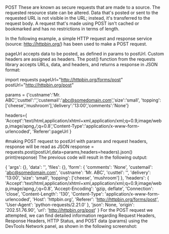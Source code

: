 POST
These are known as secure requests that are made to a source. The requested resource state can be altered. Data that's posted or sent to the requested URL is not visible in the URL; instead, it's transferred to the request body. A request that's made using POST isn't cached or bookmarked and has no restrictions in terms of length.

In the following example, a simple HTTP request and response service (source: http://httpbin.org/) has been used to make a POST request.

pageUrl accepts data to be posted, as defined in params to postUrl. Custom headers are assigned as headers. The post() function from the requests library accepts URLs, data, and headers, and returns a response in JSON format:

import requests
pageUrl="http://httpbin.org/forms/post"
postUrl="http://httpbin.org/post"

params = {'custname':'Mr. ABC','custtel':'','custemail':'abc@somedomain.com','size':'small',
'topping':['cheese','mushroom'],'delivery':'13:00','comments':'None'}

headers={ 'Accept':'text/html,application/xhtml+xml,application/xml;q=0.9,image/webp,image/apng,*/*;q=0.8','Content-Type':'application/x-www-form-urlencoded',
'Referer':pageUrl
}

#making POST request to postUrl with params and request headers, response will be read as JSON
response = requests.post(postUrl,data=params,headers=headers).json()
print(response)
The previous code will result in the following output:

{
'args': {}, 
'data': '', 
'files': {}, 
'form': {
'comments': 'None', 
'custemail': 'abc@somedomain.com',
'custname': 'Mr. ABC', 
'custtel': '',
'delivery': '13:00', 
'size': 'small', 
'topping': ['cheese', 'mushroom']
}, 
'headers': {    'Accept':'text/html,application/xhtml+xml,application/xml;q=0.9,image/webp,image/apng,*/*;q=0.8', 'Accept-Encoding': 'gzip, deflate', 
'Connection': 'close', 
'Content-Length': '130', 
'Content-Type': 'application/x-www-form-urlencoded', 
'Host': 'httpbin.org', 
'Referer': 'http://httpbin.org/forms/post', 
'User-Agent': 'python-requests/2.21.0'
}, 
'json': None, 'origin': '202.51.76.90', 
'url': 'http://httpbin.org/post'
}
For the POST request we attempted, we can find detailed information regarding Request Headers, Response Headers, HTTP Status, and POST data (params) using the DevTools Network panel, as shown in the following screenshot:
